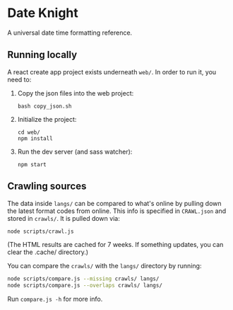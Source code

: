 
Date Knight
===========

A universal date time formatting reference.


## Running locally

A react create app project exists underneath `web/`. In order to run it, you need to:

1.  Copy the json files into the web project:

    ```
    bash copy_json.sh
    ```

2.  Initialize the project:

    ```
    cd web/
    npm install
    ```

3.  Run the dev server (and sass watcher):

    ```
    npm start
    ```

## Crawling sources

The data inside `langs/` can be compared to what's online by pulling down the latest format codes from online. This info is specified in `CRAWL.json` and stored in `crawls/`. It is pulled down via:

```bash
node scripts/crawl.js
```

(The HTML results are cached for 7 weeks. If something updates, you can clear the .cache/ directory.)

You can compare the `crawls/` with the `langs/` directory by running:

```bash
node scripts/compare.js --missing crawls/ langs/
node scripts/compare.js --overlaps crawls/ langs/
```

Run `compare.js -h` for more info.
